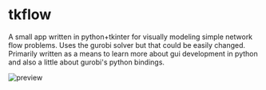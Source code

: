 # tkflow

A small app written in python+tkinter for visually modeling simple network flow problems. Uses the gurobi solver but that could be easily changed. Primarily written as a means to learn more about gui development in python and also a little about gurobi's python bindings. 


![preview](https://user-images.githubusercontent.com/7756136/111890381-8b2c6c00-89f1-11eb-8681-538159ec6581.gif)


